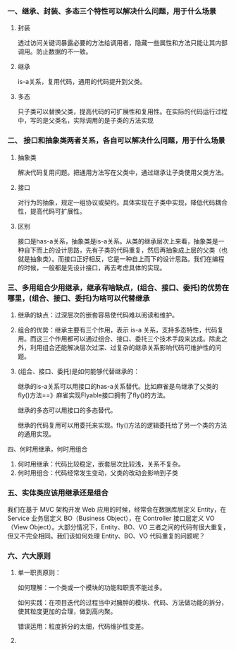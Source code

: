 ### 一、继承、封装、多态三个特性可以解决什么问题，用于什么场景

1. 封装

   透过访问关键词暴露必要的方法给调用者，隐藏一些属性和方法只能让其内部调用。防止数据的不一致。

2. 继承

   is-a关系，复用代码，通用的代码提升到父类。

3. 多态

   只子类可以替换父类，提高代码的可扩展性和复用性。在实际的代码运行过程中，写的是父类名，实际调用的是子类的方法实现

### 二、 接口和抽象类两者关系，各自可以解决什么问题，用于什么场景

1. 抽象类

   解决代码复用问题。把通用方法写在父类中，通过继承让子类使用父类方法。

2. 接口

   对行为的抽象，规定一组协议或契约。具体实现在子类中实现，降低代码耦合性，提高代码可扩展性。

3. 区别

   接口是has-a关系，抽象类是is-a关系。从类的继承层次上来看，抽象类是一种自下而上的设计思路，先有子类的代码重复，然后再抽象成上层的父类（也就是抽象类）。而接口正好相反，它是一种自上而下的设计思路。我们在编程的时候，一般都是先设计接口，再去考虑具体的实现。

### 三、多用组合少用继承，继承有啥缺点，(组合、接口、委托)的优势在哪里，(组合、接口、委托)为啥可以代替继承

1. 继承的缺点：过深层次的嵌套容易使代码难以阅读和维护。

2. 组合的优势：继承主要有三个作用，表示 is-a 关系，支持多态特性，代码复用。而这三个作用都可以通过组合、接口、委托三个技术手段来达成。除此之外，利用组合还能解决层次过深、过复杂的继承关系影响代码可维护性的问题。

3. (组合、接口、委托)是如何能够代替继承的：

   继承的is-a关系可以用接口的has-a关系替代。比如麻雀是鸟继承了父类的fly()方法==》麻雀实现Flyable接口拥有了fly()的方法。

   继承的多态可以用接口的多态替代。

   继承的代码复用可以用委托来实现。fly()方法的逻辑委托给了另一个类的方法的通用实现。

四、何时用继承，何时用组合

1. 何时用继承：代码比较稳定，嵌套层次比较浅，关系不复杂。
2. 何时用组合：代码经常发生变动，父类的改动会影响到子类

### 五、实体类应该用继承还是组合

我们在基于 MVC 架构开发 Web 应用的时候，经常会在数据库层定义 Entity，在 Service 业务层定义 BO（Business Object），在 Controller 接口层定义 VO（View Object）。大部分情况下，Entity、BO、VO 三者之间的代码有很大重复，但又不完全相同。我们该如何处理 Entity、BO、VO 代码重复的问题呢？



### 六、六大原则

1. 单一职责原则：

   如何理解：一个类或一个模块的功能和职责不能过多。

   如何实践：在项目迭代的过程当中对臃肿的模块、代码、方法做功能的拆分，使其粒度更加的合理，做到高内聚。

   错误运用：粒度拆分的太细，代码维护性变差。

2. 

